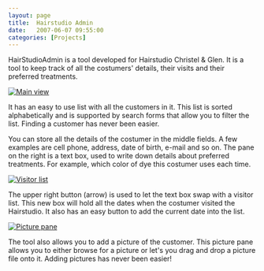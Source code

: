 ```yaml
---
layout: page
title:  Hairstudio Admin
date:   2007-06-07 09:55:00
categories: [Projects]
---
```


HairStudioAdmin is a tool developed for Hairstudio Christel &amp; Glen. It is a tool to keep track of all the costumers' details, their visits and their preferred treatments.

[![Main view](//cdn.thuriot.be/HairstudioAdmin/HSA1_thumb.jpg)](//cdn.thuriot.be/HairstudioAdmin/HSA1.jpg)

It has an easy to use list with all the customers in it. This list is sorted alphabetically and is supported by search forms that allow you to filter the list. Finding a customer has never been easier.

You can store all the details of the costumer in the middle fields. A few examples are cell phone, address, date of birth, e-mail and so on. The pane on the right is a text box, used to write down details about preferred treatments. For example, which color of dye this costumer uses each time.

[![Visitor list](//cdn.thuriot.be/HairstudioAdmin/HSA2_thumb.jpg)](//cdn.thuriot.be/HairstudioAdmin/HSA2.jpg)

The upper right button (arrow) is used to let the text box swap with a visitor list. This new box will hold all the dates when the costumer visited the Hairstudio. It also has an easy button to add the current date into the list.

[![Picture pane](//cdn.thuriot.be/HairstudioAdmin/HSA3_thumb.jpg)](//cdn.thuriot.be/HairstudioAdmin/HSA3.jpg)

The tool also allows you to add a picture of the customer. This picture pane allows you to either browse for a picture or let's you drag and drop a picture file onto it. Adding pictures has never been easier!